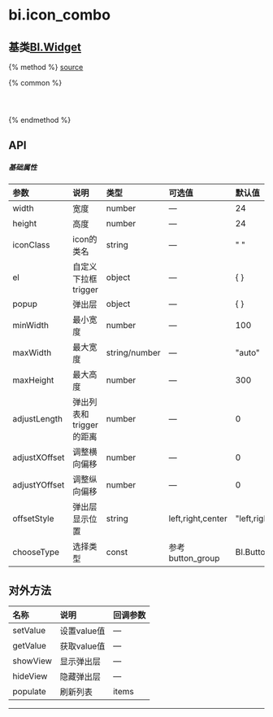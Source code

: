 # bi.icon_combo

## 基类[BI.Widget](/core/widget.md)

{% method %}
[source]()

{% common %}
```javascript




```

{% endmethod %}

## API
##### 基础属性
| 参数    | 说明           | 类型  | 可选值 | 默认值
| :------ |:-------------  | :-----| :----|:----
| width | 宽度 | number | — | 24
| height | 高度 | number | — | 24
| iconClass | icon的类名 | string  | —|" "|
| el | 自定义下拉框trigger| object | —|{ } |
| popup | 弹出层| object | —| { }
| minWidth| 最小宽度| number | —|100|
| maxWidth | 最大宽度 | string/number | — | "auto"|
| maxHeight | 最大高度 | number | —| 300
| adjustLength | 弹出列表和trigger的距离 | number | — | 0 |
| adjustXOffset | 调整横向偏移 | number | — | 0 |
| adjustYOffset |调整纵向偏移 | number | — | 0 |
| offsetStyle | 弹出层显示位置 | string | left,right,center | "left,right,center"|
| chooseType | 选择类型 | const | 参考button_group | BI.ButtonGroup.CHOOSE_TYPE_SINGLE |
 


## 对外方法
| 名称     | 说明                           |  回调参数     
| :------ |:-------------                  | :-----   
| setValue| 设置value值|—|
| getValue| 获取value值|—|
| showView | 显示弹出层 | —|
| hideView | 隐藏弹出层 |—|
| populate | 刷新列表 | items |





---


